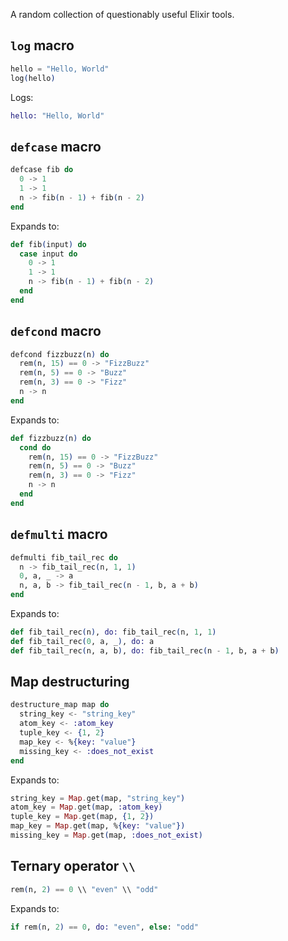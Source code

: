 A random collection of questionably useful Elixir tools.

## `log` macro

```elixir
hello = "Hello, World"
log(hello)
```

Logs:

```elixir
hello: "Hello, World"
```

## `defcase` macro

```elixir
defcase fib do
  0 -> 1
  1 -> 1
  n -> fib(n - 1) + fib(n - 2)
end
```

Expands to:

```elixir
def fib(input) do
  case input do
    0 -> 1
    1 -> 1
    n -> fib(n - 1) + fib(n - 2)
  end
end
```

## `defcond` macro

```elixir
defcond fizzbuzz(n) do
  rem(n, 15) == 0 -> "FizzBuzz"
  rem(n, 5) == 0 -> "Buzz"
  rem(n, 3) == 0 -> "Fizz"
  n -> n
end
```

Expands to:

```elixir
def fizzbuzz(n) do
  cond do
    rem(n, 15) == 0 -> "FizzBuzz"
    rem(n, 5) == 0 -> "Buzz"
    rem(n, 3) == 0 -> "Fizz"
    n -> n
  end
end
```

## `defmulti` macro

```elixir
defmulti fib_tail_rec do
  n -> fib_tail_rec(n, 1, 1)
  0, a, _ -> a
  n, a, b -> fib_tail_rec(n - 1, b, a + b)
end
```

Expands to:

```elixir
def fib_tail_rec(n), do: fib_tail_rec(n, 1, 1)
def fib_tail_rec(0, a, _), do: a
def fib_tail_rec(n, a, b), do: fib_tail_rec(n - 1, b, a + b)
```

## Map destructuring

```elixir
destructure_map map do
  string_key <- "string_key"
  atom_key <- :atom_key
  tuple_key <- {1, 2}
  map_key <- %{key: "value"}
  missing_key <- :does_not_exist
end
```

Expands to:

```elixir
string_key = Map.get(map, "string_key")
atom_key = Map.get(map, :atom_key)
tuple_key = Map.get(map, {1, 2})
map_key = Map.get(map, %{key: "value"})
missing_key = Map.get(map, :does_not_exist)
```

## Ternary operator `\\`

```elixir
rem(n, 2) == 0 \\ "even" \\ "odd"
```

Expands to:

```elixir
if rem(n, 2) == 0, do: "even", else: "odd"
```
